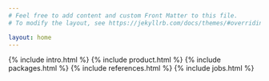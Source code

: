 ```yaml
---
# Feel free to add content and custom Front Matter to this file.
# To modify the layout, see https://jekyllrb.com/docs/themes/#overriding-theme-defaults

layout: home
---
```

{% include intro.html %}
{% include product.html %}
{% include packages.html %}
{% include references.html %}
{% include jobs.html %}
